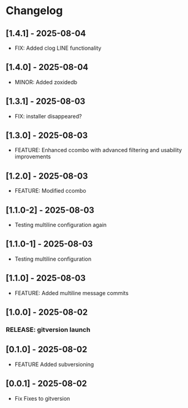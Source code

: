 # Changelog

## [1.4.1] - 2025-08-04
- FIX: Added clog LINE functionality

## [1.4.0] - 2025-08-04
- MINOR: Added zoxidedb

## [1.3.1] - 2025-08-03
- FIX: installer disappeared?

## [1.3.0] - 2025-08-03
- FEATURE: Enhanced ccombo with advanced filtering and usability improvements

## [1.2.0] - 2025-08-03
- FEATURE: Modified ccombo

## [1.1.0-2] - 2025-08-03
- Testing multiline configuration again

## [1.1.0-1] - 2025-08-03
- Testing multiline configuration

## [1.1.0] - 2025-08-03
- FEATURE: Added multiline message commits

## [1.0.0] - 2025-08-02
### RELEASE: gitversion launch

## [0.1.0] - 2025-08-02
- FEATURE Added subversioning

## [0.0.1] - 2025-08-02
- Fix Fixes to gitversion


